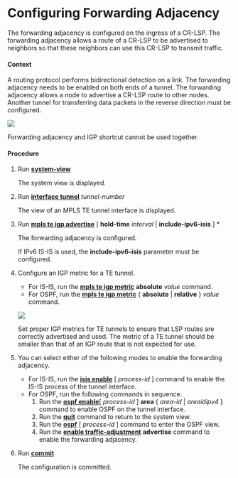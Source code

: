Configuring Forwarding Adjacency
================================

The forwarding adjacency is configured on the ingress of a CR-LSP. The forwarding adjacency allows a route of a CR-LSP to be advertised to neighbors so that these neighbors can use this CR-LSP to transmit traffic.

#### Context

A routing protocol performs bidirectional detection on a link. The forwarding adjacency needs to be enabled on both ends of a tunnel. The forwarding adjacency allows a node to advertise a CR-LSP route to other nodes. Another tunnel for transferring data packets in the reverse direction must be configured.

![](../../../../public_sys-resources/note_3.0-en-us.png) 

Forwarding adjacency and IGP shortcut cannot be used together.



#### Procedure

1. Run [**system-view**](cmdqueryname=system-view)
   
   
   
   The system view is displayed.
2. Run [**interface tunnel**](cmdqueryname=interface+tunnel) *tunnel-number*
   
   
   
   The view of an MPLS TE tunnel interface is displayed.
3. Run [**mpls te igp advertise**](cmdqueryname=mpls+te+igp+advertise) [ **hold-time** *interval* | **include-ipv6-isis** ] \*
   
   
   
   The forwarding adjacency is configured.
   
   
   
   If IPv6 IS-IS is used, the **include-ipv6-isis** parameter must be configured.
4. Configure an IGP metric for a TE tunnel.
   * For IS-IS, run the [**mpls te igp metric**](cmdqueryname=mpls+te+igp+metric) **absolute** *value* command.
   * For OSPF, run the [**mpls te igp metric**](cmdqueryname=mpls+te+igp+metric) { **absolute** | **relative** } *value* command.
   
   ![](../../../../public_sys-resources/note_3.0-en-us.png) 
   
   Set proper IGP metrics for TE tunnels to ensure that LSP routes are correctly advertised and used. The metric of a TE tunnel should be smaller than that of an IGP route that is not expected for use.
5. You can select either of the following modes to enable the forwarding adjacency.
   
   
   * For IS-IS, run the [**isis enable**](cmdqueryname=isis+enable) [ *process-id* ] command to enable the IS-IS process of the tunnel interface.
   * For OSPF, run the following commands in sequence.
     1. Run the [**ospf enable**](cmdqueryname=ospf+enable)[ *process-id* ] **area** { *area-id* | *areaidipv4* } command to enable OSPF on the tunnel interface.
     2. Run the [**quit**](cmdqueryname=quit) command to return to the system view.
     3. Run the [**ospf**](cmdqueryname=ospf) [ *process-id* ] command to enter the OSPF view.
     4. Run the [**enable traffic-adjustment**](cmdqueryname=enable+traffic-adjustment) **advertise** command to enable the forwarding adjacency.
6. Run [**commit**](cmdqueryname=commit)
   
   
   
   The configuration is committed.